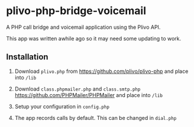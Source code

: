 # plivo-php-bridge-voicemail

A PHP call bridge and voicemail application using the Plivo API.

This app was written awhile ago so it may need some updating to work.

## Installation

1. Download `plivo.php` from https://github.com/plivo/plivo-php and place into `/lib`

2. Download `class.phpmailer.php` and `class.smtp.php` https://github.com/PHPMailer/PHPMailer and place into `/lib`

3. Setup your configuration in `config.php`

4. The app records calls by default. This can be changed in `dial.php`
